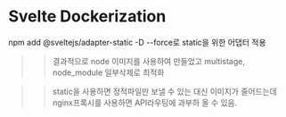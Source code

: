 # Svelte Dockerization

npm add @sveltejs/adapter-static -D --force로 static을 위한 어댑터 적용

>> 결과적으로 node 이미지를 사용하여 만들었고 multistage, node_module 일부삭제로 최적화

>> static을 사용하면 정적파일만 보낼 수 있는 대신 이미지가 줄어드는데 nginx프록시를 사용하면 API라우팅에 과부하 올 수 있음.